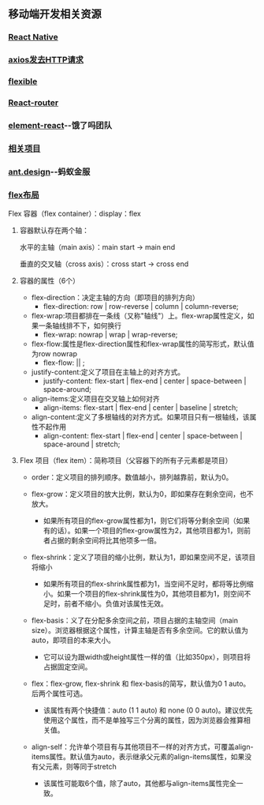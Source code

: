 ## 移动端开发相关资源

### [React Native](http://reactnative.cn/docs/0.47/getting-started.html#content)

### [axios发去HTTP请求](https://www.kancloud.cn/yunye/axios/234845)

### [flexible](https://github.com/amfe/lib-flexible/blob/2.0/README.md)

### [React-router](https://react-guide.github.io/react-router-cn/docs/Introduction.html)

### [element-react](https://eleme.github.io/element-react/#/zh-CN/quick-start)--饿了吗团队

### [相关项目](https://github.com/DigAg/digag-pc-react/issues)

### [ant.design](https://ant.design/docs/react/introduce-cn)--蚂蚁金服

### [flex布局](http://www.ruanyifeng.com/blog/2015/07/flex-grammar.html)

Flex 容器（flex container）：display：flex

1. 容器默认存在两个轴：

	水平的主轴（main axis）：main start -> main end

	垂直的交叉轴（cross axis）：cross start -> cross end

2. 容器的属性（6个）

	* flex-direction：决定主轴的方向（即项目的排列方向）
		* flex-direction: row | row-reverse | column | column-reverse;		
	* flex-wrap:项目都排在一条线（又称"轴线"）上。flex-wrap属性定义，如果一条轴线排不下，如何换行
		*  flex-wrap: nowrap | wrap | wrap-reverse;	
	* flex-flow:属性是flex-direction属性和flex-wrap属性的简写形式，默认值为row nowrap
		*  flex-flow: <flex-direction> || <flex-wrap>;	
	* justify-content:定义了项目在主轴上的对齐方式。
		*  justify-content: flex-start | flex-end | center | space-between | space-around;	
	* align-items:定义项目在交叉轴上如何对齐
		* align-items: flex-start | flex-end | center | baseline | stretch;
	* align-content:定义了多根轴线的对齐方式。如果项目只有一根轴线，该属性不起作用
		*  align-content: flex-start | flex-end | center | space-between | space-around | stretch;
3. Flex 项目（flex item）：简称项目（父容器下的所有子元素都是项目）

	* order：定义项目的排列顺序。数值越小，排列越靠前，默认为0。
	
	* flex-grow：定义项目的放大比例，默认为0，即如果存在剩余空间，也不放大。
		* 如果所有项目的flex-grow属性都为1，则它们将等分剩余空间（如果有的话）。如果一个项目的flex-grow属性为2，其他项目都为1，则前者占据的剩余空间将比其他项多一倍。 
	* flex-shrink：定义了项目的缩小比例，默认为1，即如果空间不足，该项目将缩小
		* 如果所有项目的flex-shrink属性都为1，当空间不足时，都将等比例缩小。如果一个项目的flex-shrink属性为0，其他项目都为1，则空间不足时，前者不缩小。负值对该属性无效。
	
	* flex-basis：义了在分配多余空间之前，项目占据的主轴空间（main size）。浏览器根据这个属性，计算主轴是否有多余空间。它的默认值为auto，即项目的本来大小。
		* 它可以设为跟width或height属性一样的值（比如350px），则项目将占据固定空间。 
	* flex：flex-grow, flex-shrink 和 flex-basis的简写，默认值为0 1 auto。后两个属性可选。
		* 该属性有两个快捷值：auto (1 1 auto) 和 none (0 0 auto)。建议优先使用这个属性，而不是单独写三个分离的属性，因为浏览器会推算相关值。
	
	* align-self：允许单个项目有与其他项目不一样的对齐方式，可覆盖align-items属性。默认值为auto，表示继承父元素的align-items属性，如果没有父元素，则等同于stretch
		* 该属性可能取6个值，除了auto，其他都与align-items属性完全一致。



